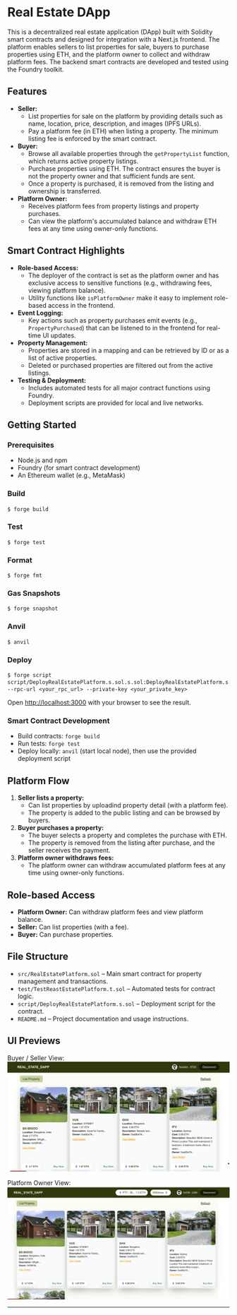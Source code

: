 # Real Estate DApp

This is a decentralized real estate application (DApp) built with Solidity smart contracts and designed for integration with a Next.js frontend. The platform enables sellers to list properties for sale, buyers to purchase properties using ETH, and the platform owner to collect and withdraw platform fees. The backend smart contracts are developed and tested using the Foundry toolkit.

## Features

- **Seller:**
  - List properties for sale on the platform by providing details such as name, location, price, description, and images (IPFS URLs).
  - Pay a platform fee (in ETH) when listing a property. The minimum listing fee is enforced by the smart contract.
- **Buyer:**
  - Browse all available properties through the `getPropertyList` function, which returns active property listings.
  - Purchase properties using ETH. The contract ensures the buyer is not the property owner and that sufficient funds are sent.
  - Once a property is purchased, it is removed from the listing and ownership is transferred.
- **Platform Owner:**
  - Receives platform fees from property listings and property purchases.
  - Can view the platform's accumulated balance and withdraw ETH fees at any time using owner-only functions.

## Smart Contract Highlights

- **Role-based Access:**
  - The deployer of the contract is set as the platform owner and has exclusive access to sensitive functions (e.g., withdrawing fees, viewing platform balance).
  - Utility functions like `isPlatformOwner` make it easy to implement role-based access in the frontend.
- **Event Logging:**
  - Key actions such as property purchases emit events (e.g., `PropertyPurchased`) that can be listened to in the frontend for real-time UI updates.
- **Property Management:**
  - Properties are stored in a mapping and can be retrieved by ID or as a list of active properties.
  - Deleted or purchased properties are filtered out from the active listings.
- **Testing & Deployment:**
  - Includes automated tests for all major contract functions using Foundry.
  - Deployment scripts are provided for local and live networks.

## Getting Started

### Prerequisites
- Node.js and npm
- Foundry (for smart contract development)
- An Ethereum wallet (e.g., MetaMask)


### Build

```shell
$ forge build
```

### Test

```shell
$ forge test
```

### Format

```shell
$ forge fmt
```

### Gas Snapshots

```shell
$ forge snapshot
```

### Anvil

```shell
$ anvil
```

### Deploy

```shell
$ forge script script/DeployRealEstatePlatform.s.sol.s.sol:DeployRealEstatePlatform.s.sol --rpc-url <your_rpc_url> --private-key <your_private_key>
```

Open [http://localhost:3000](http://localhost:3000) with your browser to see the result.

### Smart Contract Development
- Build contracts: `forge build`
- Run tests: `forge test`
- Deploy locally: `anvil` (start local node), then use the provided deployment script

## Platform Flow

1. **Seller lists a property:**
   - Can list properties by uploadind property detail (with a platform fee).
   - The property is added to the public listing and can be browsed by buyers.
2. **Buyer purchases a property:**
   - The buyer selects a property and completes the purchase with ETH.
   - The property is removed from the listing after purchase, and the seller receives the payment.
3. **Platform owner withdraws fees:**
   - The platform owner can withdraw accumulated platform fees at any time using owner-only functions.

## Role-based Access

- **Platform Owner:** Can withdraw platform fees and view platform balance.
- **Seller:** Can list properties (with a fee).
- **Buyer:** Can purchase properties.

## File Structure

- `src/RealEstatePlatform.sol` – Main smart contract for property management and transactions.
- `test/TestReastEstatePlatform.t.sol` – Automated tests for contract logic.
- `script/DeployRealEstatePlatform.s.sol` – Deployment script for the contract.
- `README.md` – Project documentation and usage instructions.

## UI Previews

Buyer / Seller View:
![Buyer/Seller UI](image.png)

Platform Owner View:
![Platform Owner UI](image-1.png)

---

